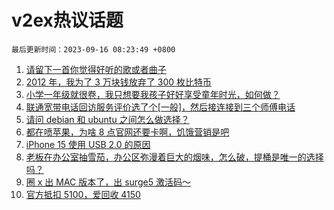 # v2ex热议话题

`最后更新时间：2023-09-16 08:23:49 +0800`

1. [请留下一首你觉得好听的歌或者曲子](https://www.v2ex.com/t/973927)
1. [2012 年，我为了 3 万块钱放弃了 300 枚比特币](https://www.v2ex.com/t/973937)
1. [小学一年级就很卷，我只想要我孩子好好享受童年时光，如何做？](https://www.v2ex.com/t/973933)
1. [联通宽带电话回访服务评价选了个[一般]，然后接连接到三个师傅电话](https://www.v2ex.com/t/974122)
1. [请问 debian 和 ubuntu 之间怎么做选择？](https://www.v2ex.com/t/974059)
1. [都在喷苹果，为啥 8 点官网还要卡啊，饥饿营销是吧](https://www.v2ex.com/t/974238)
1. [iPhone 15 使用 USB 2.0 的原因](https://www.v2ex.com/t/974024)
1. [老板在办公室抽雪茄，办公区弥漫着巨大的烟味，怎么破，提桶是唯一的选择吗？](https://www.v2ex.com/t/974078)
1. [圈 x 出 MAC 版本了，出 surge5 激活码～](https://www.v2ex.com/t/973948)
1. [官方抵扣 5100，爱回收 4150](https://www.v2ex.com/t/973958)

